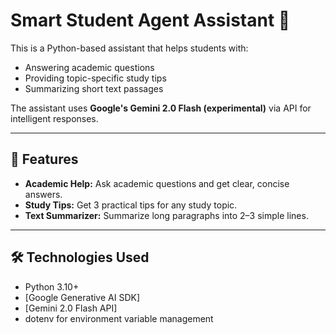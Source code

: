 # Smart Student Agent Assistant 🤖

This is a Python-based assistant that helps students with:

- Answering academic questions
- Providing topic-specific study tips
- Summarizing short text passages

The assistant uses **Google's Gemini 2.0 Flash (experimental)** via API for intelligent responses.

---

## 🚀 Features

- **Academic Help:** Ask academic questions and get clear, concise answers.
- **Study Tips:** Get 3 practical tips for any study topic.
- **Text Summarizer:** Summarize long paragraphs into 2–3 simple lines.

---

## 🛠️ Technologies Used

- Python 3.10+
- [Google Generative AI SDK]
- [Gemini 2.0 Flash API]
- dotenv for environment variable management

